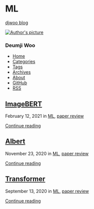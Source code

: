 # ML

[djwoo blog](https://dj-woo.github.io/)

 [![Author&apos;s picture](https://www.gravatar.com/avatar/9f4c32e0b56b36cdb288d9b239c9324c?s=110)](https://dj-woo.github.io/#about)

### Deumji Woo

* [ Home](https://dj-woo.github.io/)
* [ Categories](./)
* [ Tags](../tags/)
* [ Archives](../archives.md)
* [ About](https://dj-woo.github.io/#about)
* [ GitHub](https://github.com/dj-woo)
* [ RSS](https://dj-woo.github.io/index.xml)

##  [ImageBERT](../2021/02/imagebert.md)

 February 12, 2021 in [ML](ml.md), [paper review](paper-review.md)

 [Continue reading](../2021/02/imagebert.md)

##  [Albert](../2020/11/albert.md)

 November 23, 2020 in [ML](ml.md), [paper review](paper-review.md)

 [Continue reading](../2020/11/albert.md)

##  [Transformer](../2020/09/transformer.md)

 September 13, 2020 in [ML](ml.md), [paper review](paper-review.md)

 [Continue reading](../2020/09/transformer.md)

